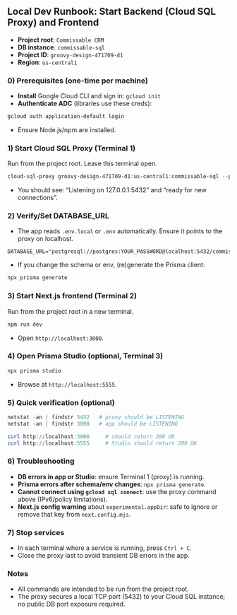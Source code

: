 ## Local Dev Runbook: Start Backend (Cloud SQL Proxy) and Frontend

- **Project root**: `Commissable CRM`
- **DB instance**: `commissable-sql`
- **Project ID**: `groovy-design-471709-d1`
- **Region**: `us-central1`

### 0) Prerequisites (one-time per machine)
- **Install** Google Cloud CLI and sign in: `gcloud init`
- **Authenticate ADC** (libraries use these creds):
```powershell
gcloud auth application-default login
```
- Ensure Node.js/npm are installed.

### 1) Start Cloud SQL Proxy (Terminal 1)
Run from the project root. Leave this terminal open.
```powershell
cloud-sql-proxy groovy-design-471709-d1:us-central1:commissable-sql --port 5432
```
- You should see: “Listening on 127.0.0.1:5432” and “ready for new connections”.

### 2) Verify/Set DATABASE_URL
- The app reads `.env.local` or `.env` automatically. Ensure it points to the proxy on localhost.
```env
DATABASE_URL="postgresql://postgres:YOUR_PASSWORD@localhost:5432/commissable_crm"
```
- If you change the schema or env, (re)generate the Prisma client:
```powershell
npx prisma generate
```

### 3) Start Next.js frontend (Terminal 2)
Run from the project root in a new terminal.
```powershell
npm run dev
```
- Open `http://localhost:3000`.

### 4) Open Prisma Studio (optional, Terminal 3)
```powershell
npx prisma studio
```
- Browse at `http://localhost:5555`.

### 5) Quick verification (optional)
```powershell
netstat -an | findstr 5432   # proxy should be LISTENING
netstat -an | findstr 3000   # app should be LISTENING
```
```powershell
curl http://localhost:3000     # should return 200 OK
curl http://localhost:5555     # Studio should return 200 OK
```

### 6) Troubleshooting
- **DB errors in app or Studio**: ensure Terminal 1 (proxy) is running.
- **Prisma errors after schema/env changes**: `npx prisma generate`.
- **Cannot connect using `gcloud sql connect`**: use the proxy command above (IPv6/policy limitations).
- **Next.js config warning** about `experimental.appDir`: safe to ignore or remove that key from `next.config.mjs`.

### 7) Stop services
- In each terminal where a service is running, press `Ctrl + C`.
- Close the proxy last to avoid transient DB errors in the app.

### Notes
- All commands are intended to be run from the project root.
- The proxy secures a local TCP port (5432) to your Cloud SQL instance; no public DB port exposure required.

